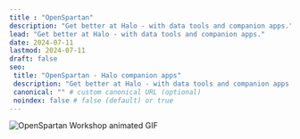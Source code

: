 ```yaml
---
title : "OpenSpartan"
description: "Get better at Halo - with data tools and companion apps."
lead: "Get better at Halo - with data tools and companion apps."
date: 2024-07-11
lastmod: 2024-07-11
draft: false
seo:
 title: "OpenSpartan - Halo companion apps"
 description: "Get better at Halo - with data tools and companion apps."
 canonical: "" # custom canonical URL (optional)
 noindex: false # false (default) or true
---
```


![OpenSpartan Workshop animated GIF](images/landing-header.gif)
